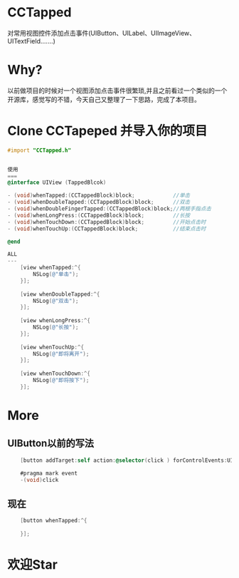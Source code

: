 # CCTapped
对常用视图控件添加点击事件(UIButton、UILabel、UIImageView、UITextField.......)

Why?
===
以前做项目的时候对一个视图添加点击事件很繁琐,并且之前看过一个类似的一个开源库，感觉写的不错，今天自己又整理了一下思路，完成了本项目。

Clone CCTapeped 并导入你的项目
===

```objective-c
#import "CCTapped.h"
```
```objective-c

使用
===
@interface UIView (TappedBlcok)

- (void)whenTapped:(CCTappedBlock)block;            //单击
- (void)whenDoubleTapped:(CCTappedBlock)block;      //双击
- (void)whenDoubleFingerTapped:(CCTappedBlock)block;//两根手指点击
- (void)whenLongPress:(CCTappedBlock)block;         //长按
- (void)whenTouchDown:(CCTappedBlock)block;         //开始点击时
- (void)whenTouchUp:(CCTappedBlock)block;           //结束点击时

@end

ALL
---
    [view whenTapped:^{
        NSLog(@"单击");
    }];
    
    [view whenDoubleTapped:^{
        NSLog(@"双击");
    }];
    
    [view whenLongPress:^{
        NSLog(@"长按");
    }];
    
    [view whenTouchUp:^{
        NSLog(@"即将离开");
    }];
    
    [view whenTouchDown:^{
        NSLog(@"即将按下");
    }];
```
More
===
UIButton以前的写法
---
```objective-c
    [button addTarget:self action:@selector(click ) forControlEvents:UIControlEventTouchUpInside];

    #pragma mark event
    -(void)click
```
现在
---
```objective-c
    [button whenTapped:^{
        
    }];
```
欢迎Star
===





